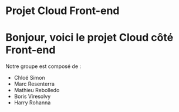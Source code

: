 # Projet Cloud Front-end
  
 # Bonjour, voici le projet Cloud côté Front-end
 Notre groupe est composé de :
 - Chloé Simon
 - Marc Resenterra	
 - Mathieu Rebolledo	 
 - Boris Viresolvy
 - Harry Rohanna
